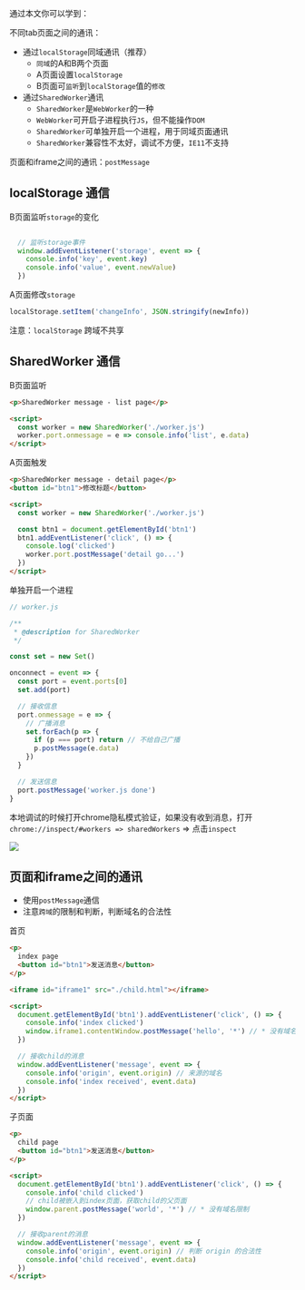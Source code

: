 通过本文你可以学到：

不同tab页面之间的通讯：

- 通过`localStorage`同域通讯（推荐）
  - `同域`的A和B两个页面
  - A页面设置`localStorage`
  - B页面可`监听`到`localStorage`值的`修改`
- 通过`SharedWorker`通讯
  - `SharedWorker`是`WebWorker`的一种
  - `WebWorker`可开启子进程执行`JS`，但不能操作`DOM`
  - `SharedWorker`可单独开启一个进程，用于同域页面通讯
  - `SharedWorker`兼容性不太好，调试不方便，`IE11`不支持


页面和iframe之间的通讯：`postMessage`

## localStorage 通信

B页面监听`storage`的变化
```js
  
  // 监听storage事件
  window.addEventListener('storage', event => {
    console.info('key', event.key)
    console.info('value', event.newValue)
  })
```
A页面修改`storage`
```js
localStorage.setItem('changeInfo', JSON.stringify(newInfo))
```
注意：`localStorage` 跨域不共享

## SharedWorker 通信

B页面监听
```html
<p>SharedWorker message - list page</p>

<script>
  const worker = new SharedWorker('./worker.js')
  worker.port.onmessage = e => console.info('list', e.data)
</script>
```
A页面触发
```html
<p>SharedWorker message - detail page</p>
<button id="btn1">修改标题</button>

<script>
  const worker = new SharedWorker('./worker.js')

  const btn1 = document.getElementById('btn1')
  btn1.addEventListener('click', () => {
    console.log('clicked')
    worker.port.postMessage('detail go...')
  })
</script>
```
单独开启一个进程
```js
// worker.js

/**
 * @description for SharedWorker
 */

const set = new Set()

onconnect = event => {
  const port = event.ports[0]
  set.add(port)

  // 接收信息
  port.onmessage = e => {
    // 广播消息
    set.forEach(p => {
      if (p === port) return // 不给自己广播
      p.postMessage(e.data)
    })
  }

  // 发送信息
  port.postMessage('worker.js done')
}
```
本地调试的时候打开chrome隐私模式验证，如果没有收到消息，打开`chrome://inspect/#workers => sharedWorkers` => 点击`inspect`

![](https://chao31.github.io/pics/img/202303111020834.png)

## 页面和iframe之间的通讯

- 使用`postMessage`通信
- 注意`跨域`的限制和判断，判断域名的合法性

首页

```html
<p>
  index page
  <button id="btn1">发送消息</button>
</p>

<iframe id="iframe1" src="./child.html"></iframe>

<script>
  document.getElementById('btn1').addEventListener('click', () => {
    console.info('index clicked')
    window.iframe1.contentWindow.postMessage('hello', '*') // * 没有域名限制
  })

  // 接收child的消息
  window.addEventListener('message', event => {
    console.info('origin', event.origin) // 来源的域名
    console.info('index received', event.data)
  })
</script>
```

子页面

```html
<p>
  child page
  <button id="btn1">发送消息</button>
</p>

<script>
  document.getElementById('btn1').addEventListener('click', () => {
    console.info('child clicked')
    // child被嵌入到index页面，获取child的父页面
    window.parent.postMessage('world', '*') // * 没有域名限制
  })

  // 接收parent的消息
  window.addEventListener('message', event => {
    console.info('origin', event.origin) // 判断 origin 的合法性
    console.info('child received', event.data)
  })
</script>
```
 